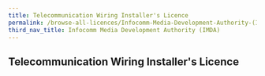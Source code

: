 ```yaml
---
title: Telecommunication Wiring Installer's Licence
permalink: /browse-all-licences/Infocomm-Media-Development-Authority-(IMDA)/
third_nav_title: Infocomm Media Development Authority (IMDA)
---
```

## Telecommunication Wiring Installer's Licence
